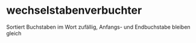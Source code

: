 wechselstabenverbuchter
=======================

Sortiert Buchstaben im Wort zufällig, Anfangs- und Endbuchstabe bleiben gleich
